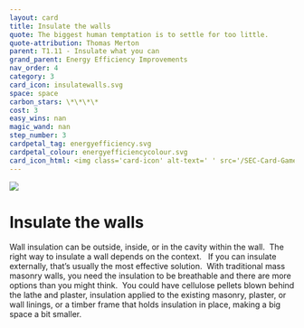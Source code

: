```yaml
---
layout: card
title: Insulate the walls
quote: The biggest human temptation is to settle for too little.
quote-attribution: Thomas Merton
parent: T1.11 - Insulate what you can
grand_parent: Energy Efficiency Improvements 
nav_order: 4
category: 3
card_icon: insulatewalls.svg
space: space
carbon_stars: \*\*\*\*
cost: 3
easy_wins: nan
magic_wand: nan
step_number: 3
cardpetal_tag: energyefficiency.svg
cardpetal_colour: energyefficiencycolour.svg
card_icon_html: <img class='card-icon' alt-text=' ' src='/SEC-Card-Game/graphics/card_icons/insulatewalls.svg'>
---
```


<img class='card-icon' alt-text=' ' src='/SEC-Card-Game/graphics/card_icons/insulatewalls.svg'>
<h1>Insulate the walls</h1>

<p>Wall insulation can be outside, inside, or in the cavity within the wall.  The right way to insulate a wall depends on the context.   If you can insulate externally, that’s usually the most effective solution.  With traditional mass masonry walls, you need the insulation to be breathable and there are more options than you might think.  You could have cellulose pellets blown behind the lathe and plaster, insulation applied to the existing masonry, plaster, or wall linings, or a timber frame that holds insulation in place, making a big space a bit smaller.</p> 

